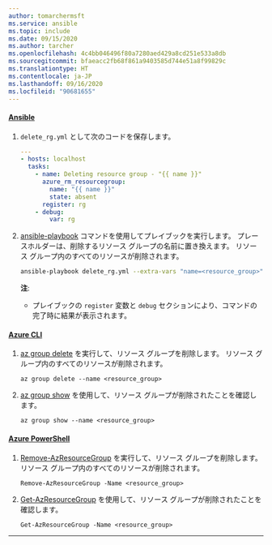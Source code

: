 ```yaml
---
author: tomarchermsft
ms.service: ansible
ms.topic: include
ms.date: 09/15/2020
ms.author: tarcher
ms.openlocfilehash: 4c4bb046496f80a7280aed429a8cd251e533a8db
ms.sourcegitcommit: bfaeacc2fb68f861a9403585d744e51a8f99829c
ms.translationtype: HT
ms.contentlocale: ja-JP
ms.lasthandoff: 09/16/2020
ms.locfileid: "90681655"
---
```

#### <a name="ansible"></a>[Ansible](#tab/ansible)

1. `delete_rg.yml` として次のコードを保存します。

    ```yml
    ---
    - hosts: localhost
      tasks:
        - name: Deleting resource group - "{{ name }}"
          azure_rm_resourcegroup:
            name: "{{ name }}"
            state: absent
          register: rg
        - debug:
            var: rg
    ```

1. [ansible-playbook](https://docs.ansible.com/ansible/latest/user_guide/playbooks.html) コマンドを使用してプレイブックを実行します。 プレースホルダーは、削除するリソース グループの名前に置き換えます。 リソース グループ内のすべてのリソースが削除されます。

    ```bash
    ansible-playbook delete_rg.yml --extra-vars "name=<resource_group>"
    ```

    **注**:

    - プレイブックの `register` 変数と `debug` セクションにより、コマンドの完了時に結果が表示されます。
    
#### <a name="azure-cli"></a>[Azure CLI](#tab/azure-cli)

1. [az group delete](https://docs.microsoft.com/cli/azure/group#az_group_delete) を実行して、リソース グループを削除します。 リソース グループ内のすべてのリソースが削除されます。

    ```azurecli
    az group delete --name <resource_group>
    ```

1. [az group show](https://docs.microsoft.com/cli/azure/group#az_group_show) を使用して、リソース グループが削除されたことを確認します。

    ```azurecli
    az group show --name <resource_group>
    ```

#### <a name="azure-powershell"></a>[Azure PowerShell](#tab/azure-powershell)

1. [Remove-AzResourceGroup](https://docs.microsoft.com/powershell/module/az.resources/Remove-AzResourceGroup) を実行して、リソース グループを削除します。 リソース グループ内のすべてのリソースが削除されます。

    ```azurepowershell
    Remove-AzResourceGroup -Name <resource_group>
    ```

1. [Get-AzResourceGroup](https://docs.microsoft.com/powershell/module/az.resources/Get-AzResourceGroup) を使用して、リソース グループが削除されたことを確認します。

    ```azurepowershell
    Get-AzResourceGroup -Name <resource_group>
    ```

---
